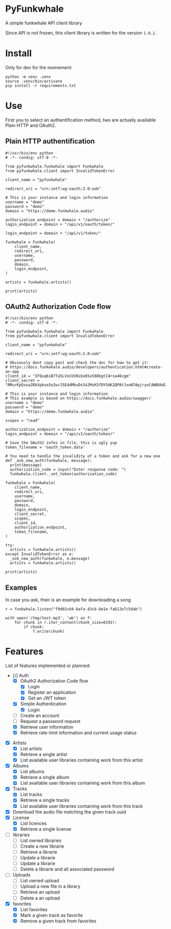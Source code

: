 # PyFunkwhale

A simple funkwhale API client library

Since API is not frozen, this client library is written for the version
`1.0.1`.

# Install

Only for dev for the momement:

```
python -m venv .venv
source .venv/bin/activate
pip install -r requirements.txt
```

# Use

First you to select an authentification method, two are actually available
Plain HTTP and OAuth2.

## Plain HTTP authentification

```
#!/usr/bin/env python
# -*- condig: utf-8 -*-

from pyfunkwhale.funkwhale import Funkwhale
from pyfunkwhale.client import InvalidTokenError

client_name = "pyfunkwhale"

redirect_uri = "urn:ietf:wg:oauth:2.0:oob"

# This is your instance and login information
username = "demo"
password = "demo"
domain = "https://demo.funkwhale.audio"

authorization_endpoint = domain + "/authorize"
login_endpoint = domain + "/api/v1/oauth/token/"

login_endpoint = domain + "/api/v1/token/"

funkwhale = Funkwhale(
    client_name,
    redirect_uri,
    username,
    password,
    domain,
    login_endpoint,
)

artists = funkwhale.artists()

print(artists)
```

## OAuth2 Authorization Code flow

```
#!/usr/bin/env python
# -*- condig: utf-8 -*-

from pyfunkwhale.funkwhale import Funkwhale
from pyfunkwhale.client import InvalidTokenError

client_name = "pyfunkwhale"

redirect_uri = "urn:ietf:wg:oauth:2.0:oob"

# Obviously dont copy past and check the doc for how to get it:
# https://docs.funkwhale.audio/developers/authentication.html#create-an-app
client_id = "IFQuq6iB7Ta5LVxCUV8ibo65x588bgtI4rsa46cgm"
client_secret = "RMurKpQsoaZKbVpbse5o2wrJ5E4dMbvDs54JMsK5fDY5AK2QP8tJxoN7ApjryoCdWBUk02dExNTxzgUOZHFmSRcYdbJXbkLghXn6mvQMs9J8uIMpFIrehBp"

# This is your instance and login information
# This example is based on https://docs.funkwhale.audio/swagger/
username = "demo"
password = "demo"
domain = "https://demo.funkwhale.audio"

scopes = "read"

authorization_endpoint = domain + "/authorize"
login_endpoint = domain + "/api/v1/oauth/token/"

# Save the OAuth2 infos in file, this is ugly yup
token_filename = 'oauth_token.data'

# You need to handle the invalidity of a token and ask for a new one
def _ask_new_auth(funkwhale, message):
  print(message)
  authorization_code = input("Enter response code: ")
  funkwhale.client._set_token(authorization_code)

funkwhale = Funkwhale(
    client_name,
    redirect_uri,
    username,
    password,
    domain,
    login_endpoint,
    client_secret,
    scopes,
    client_id,
    authorization_endpoint,
    token_filename,
)

try:
  artists = funkwhale.artists()
except InvalidTokenError as e:
  _ask_new_auth(funkwhale, e.message)
  artists = funkwhale.artists()

print(artists)
```

## Examples

In case you ask, their is an example for downloading a song

```
r = funkwhale.listen("f9d02c64-bafa-43cb-8e1e-fa612e7c5dab")

with open('/tmp/test.mp3', 'wb') as f:
    for chunk in r.iter_content(chunk_size=8192):
        if chunk:
            f.write(chunk)
```

# Features

List of features implemented or planned:

- [/] Auth
  - [x] OAuth2 Authorization Code flow
    - [x] Login
    - [x] Register an application
    - [x] Get an JWT token
  - [x] Simple Authentication
    - [x] Login
  - [ ] Create an account
  - [ ] Request a password request
  - [x] Retrieve user information
  - [x] Retrieve rate-limit information and current usage status
- [x] Artists
  - [x] List artists
  - [x] Retrieve a single artist
  - [x] List available user libraries containing work from this artist
- [x] Albums
  - [x] List albums
  - [x] Retrieve a single album
  - [x] List available user libraries containing work from this album
- [x] Tracks
  - [x] List tracks
  - [x] Retrieve a single tracks
  - [x] List available user libraries containing work from this track
- [x] Download the audio file matching the given track uuid
- [x] License
  - [x] List licences
  - [x] Retrieve a single license
- [ ] libraries
  - [ ] List owned libraries
  - [ ] Create a new librarie
  - [ ] Retrieve a librarie
  - [ ] Update a librarie
  - [ ] Update a librarie
  - [ ] Delete a librarie and all associated password
- [ ] Uploads
  - [ ] List owned upload
  - [ ] Upload a new file in a library
  - [ ] Retrieve an upload
  - [ ] Delete a an upload
- [x] favorites
  - [x] List favorites
  - [x] Mark a given track as favorite
  - [x] Remove a given track from favorites
